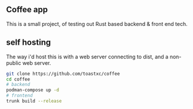 ## Coffee app
This is a small project, of testing out Rust based backend & front end tech. 



## self hosting
The way i'd host this is with a web server connecting to dist, and a non-public web server.
```bash
git clone https://github.com/toastxc/coffee
cd coffee
# backend
podman-compose up -d
# frontend 
trunk build --release